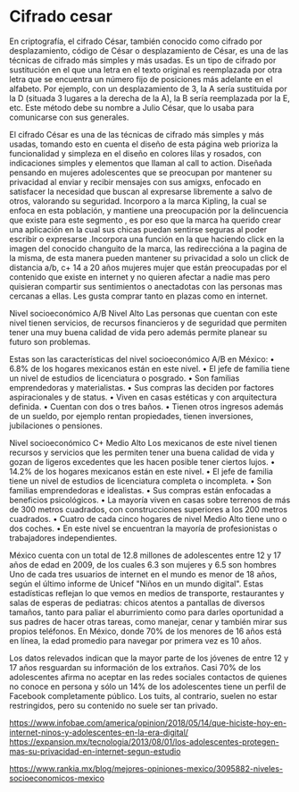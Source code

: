 # Cifrado cesarEn criptografía, el cifrado César, también conocido como cifrado por desplazamiento, código de César o desplazamiento de César, es una de las técnicas de cifrado más simples y más usadas. Es un tipo de cifrado por sustitución en el que una letra en el texto original es reemplazada por otra letra que se encuentra un número fijo de posiciones más adelante en el alfabeto. Por ejemplo, con un desplazamiento de 3, la A sería sustituida por la D (situada 3 lugares a la derecha de la A), la B sería reemplazada por la E, etc. Este método debe su nombre a Julio César, que lo usaba para comunicarse con sus generales.El cifrado César es una de las técnicas de cifrado más simples y más usadas, tomando esto en cuenta el diseño de esta página web prioriza la funcionalidad y simpleza en el diseño en colores lilas y rosados, con indicaciones simples y elementos que llaman al call to action. Diseñada pensando en mujeres adolescentes que se preocupan por mantener su privacidad al enviar y recibir mensajes con sus amigxs, enfocado en satisfacer la necesidad que buscan al expresarse libremente a salvo de otros, valorando su seguridad. Incorporo a la marca Kipling, la cual se enfoca en esta población, y mantiene una preocupación por la delincuencia que existe para este segmento , es por eso que la marca ha querido crear una aplicación en la cual sus chicas puedan sentirse seguras al poder escribir o expresarse .Incorpora una función en la que haciendo click en la imagen del conocido changuito de la marca, las redireccióna a la pagina de la misma, de esta manera pueden mantener su privacidad a solo un click de distanciaa/b, c+14 a 20 añosmujeresmujer que están preocupadas por el contenido que existe en internet y no quieren afectar a nadie mas pero quisieran compartir sus sentimientos o anectadotas con las personas mas cercanas a ellas.Les gusta comprar tanto en plazas como en internet.Nivel socioeconómico A/B Nivel AltoLas personas que cuentan con este nivel tienen servicios, de recursos financieros y de seguridad que permiten tener una muy buena calidad de vida pero además permite  planear su futuro son problemas. Estas son las características del nivel socioeconómico A/B en México:•	6.8% de los hogares mexicanos están en este nivel.•	El jefe de familia tiene un nivel de estudios de licenciatura o posgrado.•	Son familias emprendedoras y materialistas.•	Sus compras las deciden por factores aspiracionales y de status.•	Viven en casas estéticas y con arquitectura definida.•	Cuentan con dos o tres baños.•	Tienen otros ingresos además de un sueldo, por ejemplo rentan propiedades, tienen inversiones, jubilaciones o pensiones. Nivel socioeconómico C+ Medio AltoLos mexicanos de este nivel tienen recursos y servicios que les permiten tener una buena calidad de vida y gozan de ligeros excedentes que les hacen posible tener ciertos lujos.•	14.2% de los hogares mexicanos están en este nivel.•	El jefe de familia tiene un nivel de estudios de licenciatura completa o incompleta.•	Son familias emprendedoras e idealistas.•	Sus compras están enfocadas a beneficios psicológicos.•	La mayoría viven en casas sobre terrenos de más de 300 metros cuadrados, con construcciones superiores a los 200 metros cuadrados.•	Cuatro de cada cinco hogares de nivel Medio Alto tiene uno o dos coches.•	En este nivel se encuentran la mayoría de profesionistas o trabajadores independientes. México cuenta con un total de 12.8 millones de adolescentes entre 12 y 17 años de edad en 2009, de los cuales 6.3 son mujeres y 6.5 son hombresUno de cada tres usuarios de internet en el mundo es menor de 18 años, según el último informe de Unicef "Niños en un mundo digital".Estas estadísticas reflejan lo que vemos en medios de transporte, restaurantes y salas de esperas de pediatras: chicos atentos a pantallas de diversos tamaños, tanto para paliar el aburrimiento como para darles oportunidad a sus padres de hacer otras tareas, como manejar, cenar y también mirar sus propios teléfonos.En México, donde 70% de los menores de 16 años está en línea, la edad promedio para navegar por primera vez es 10 años.Los datos relevados indican que la mayor parte de los jóvenes de entre 12 y 17 años resguardan su información de los extraños. Casi 70% de los adolescentes afirma no aceptar en las redes sociales contactos de quienes no conoce en persona y sólo un  14% de los adolescentes tiene un perfil de Facebook completamente público.Los tuits, al contrario, suelen no estar restringidos, pero su contenido no suele ser tan privado.https://www.infobae.com/america/opinion/2018/05/14/que-hiciste-hoy-en-internet-ninos-y-adolescentes-en-la-era-digital/https://expansion.mx/tecnologia/2013/08/01/los-adolescentes-protegen-mas-su-privacidad-en-internet-segun-estudiohttps://www.rankia.mx/blog/mejores-opiniones-mexico/3095882-niveles-socioeconomicos-mexico
